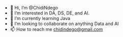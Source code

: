- 👋 Hi, I’m @ChidiNdego
- 👀 I’m interested in DA, DS, DE, and AI.
- 🌱 I’m currently learning Java
- 💞️ I’m looking to collaborate on anything Data and AI
- 📫 How to reach me chidindego@gmail.com

<!---
ChidiNdego/ChidiNdego is a ✨ special ✨ repository because its `README.md` (this file) appears on your GitHub profile.
You can click the Preview link to take a look at your changes.
--->
